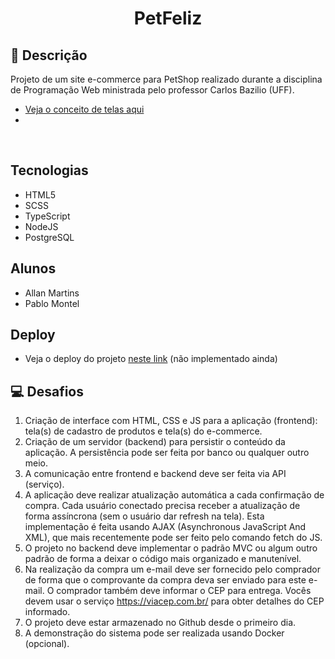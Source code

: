 

<h1 align="center">
    PetFeliz
</h1>

## 🚀 Descrição

Projeto de um site e-commerce para PetShop realizado durante a disciplina de Programação Web ministrada pelo professor Carlos Bazilio (UFF).
<br>
* [Veja o conceito de telas aqui](https://www.figma.com/file/Ju7cT18t7xf5hnAjrfMehC/PetFeliz?node-id=0%3A1)
* 
<br>

## Tecnologias

* HTML5
* SCSS
* TypeScript
* NodeJS
* PostgreSQL

## Alunos

- Allan Martins
- Pablo Montel

## Deploy
- Veja o deploy do projeto [neste link](https://) (não implementado ainda)

## 💻 Desafios

1) Criação de interface com HTML, CSS e JS para a aplicação (frontend): tela(s) de cadastro de produtos e tela(s) do e-commerce.
2) Criação de um servidor (backend) para persistir o conteúdo da aplicação. A persistência pode ser feita por banco ou qualquer outro meio.
3) A comunicação entre frontend e backend deve ser feita via API (serviço).
4) A aplicação deve realizar atualização automática a cada confirmação de compra. Cada usuário conectado precisa receber a atualização de forma assíncrona (sem o usuário dar refresh na tela). Esta implementação é feita usando AJAX (Asynchronous JavaScript And XML), que mais recentemente pode ser feito pelo comando fetch do JS. 
5) O projeto no backend deve implementar o padrão MVC ou algum outro padrão de forma a deixar o código mais organizado e manutenível. 
6) Na realização da compra um e-mail deve ser fornecido pelo comprador de forma que o comprovante da compra deva ser enviado para este e-mail. O comprador também deve informar o CEP para entrega. Vocês devem usar o serviço https://viacep.com.br/ para obter detalhes do CEP informado.
7) O projeto deve estar armazenado no Github desde o primeiro dia.
8)  A demonstração do sistema pode ser realizada usando Docker (opcional).

<!-- 
<p align="center">
  <img alt="" src="" width="100%">
</p> -->
